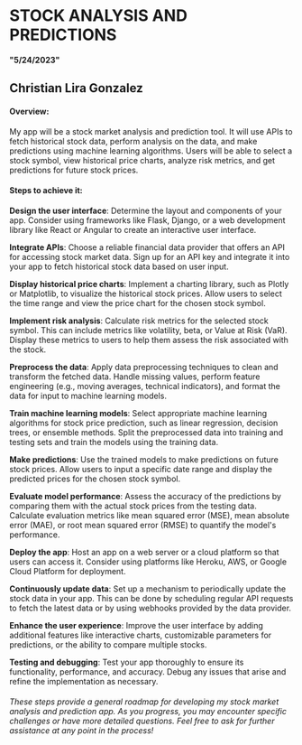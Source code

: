 # STOCK ANALYSIS AND PREDICTIONS 
__"5/24/2023"__
## Christian Lira Gonzalez 

#### Overview:
My app will be a stock market analysis and prediction tool. It will use APIs to fetch historical stock data, perform analysis on the data, and make predictions using machine learning algorithms. Users will be able to select a stock symbol, view historical price charts, analyze risk metrics, and get predictions for future stock prices.

#### Steps to achieve it:

__Design the user interface__: Determine the layout and components of your app. Consider using frameworks like Flask, Django, or a web development library like React or Angular to create an interactive user interface.

__Integrate APIs__: Choose a reliable financial data provider that offers an API for accessing stock market data. Sign up for an API key and integrate it into your app to fetch historical stock data based on user input.

__Display historical price charts__: Implement a charting library, such as Plotly or Matplotlib, to visualize the historical stock prices. Allow users to select the time range and view the price chart for the chosen stock symbol.

__Implement risk analysis__: Calculate risk metrics for the selected stock symbol. This can include metrics like volatility, beta, or Value at Risk (VaR). Display these metrics to users to help them assess the risk associated with the stock.

__Preprocess the data__: Apply data preprocessing techniques to clean and transform the fetched data. Handle missing values, perform feature engineering (e.g., moving averages, technical indicators), and format the data for input to machine learning models.

__Train machine learning models__: Select appropriate machine learning algorithms for stock price prediction, such as linear regression, decision trees, or ensemble methods. Split the preprocessed data into training and testing sets and train the models using the training data.

__Make predictions__: Use the trained models to make predictions on future stock prices. Allow users to input a specific date range and display the predicted prices for the chosen stock symbol.

__Evaluate model performance__: Assess the accuracy of the predictions by comparing them with the actual stock prices from the testing data. Calculate evaluation metrics like mean squared error (MSE), mean absolute error (MAE), or root mean squared error (RMSE) to quantify the model's performance.

__Deploy the app__: Host an app on a web server or a cloud platform so that users can access it. Consider using platforms like Heroku, AWS, or Google Cloud Platform for deployment.

__Continuously update data__: Set up a mechanism to periodically update the stock data in your app. This can be done by scheduling regular API requests to fetch the latest data or by using webhooks provided by the data provider.

__Enhance the user experience__: Improve the user interface by adding additional features like interactive charts, customizable parameters for predictions, or the ability to compare multiple stocks.

__Testing and debugging__: Test your app thoroughly to ensure its functionality, performance, and accuracy. Debug any issues that arise and refine the implementation as necessary.


###### These steps provide a general roadmap for developing my stock market analysis and prediction app. As you progress, you may encounter specific challenges or have more detailed questions. Feel free to ask for further assistance at any point in the process!